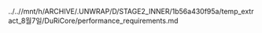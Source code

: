 ../..//mnt/h/ARCHIVE/.UNWRAP/D/STAGE2_INNER/1b56a430f95a/temp_extract_8월7일/DuRiCore/performance_requirements.md